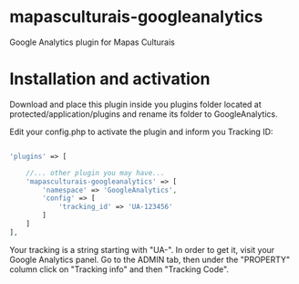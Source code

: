 # mapasculturais-googleanalytics
Google Analytics plugin for Mapas Culturais

# Installation and activation

Download and place this plugin inside you plugins folder located at protected/application/plugins and rename its folder to GoogleAnalytics.

Edit your config.php to activate the plugin and inform you Tracking ID: 

```PHP

'plugins' => [

    //... other plugin you may have...
    'mapasculturais-googleanalytics' => [
        'namespace' => 'GoogleAnalytics',
        'config' => [
            'tracking_id' => 'UA-123456'
        ]
    ]
],

```

Your tracking is a string starting with "UA-". In order to get it, visit your Google Analytics panel. Go to the ADMIN tab, then under the "PROPERTY" column click on "Tracking info" and then "Tracking Code".
